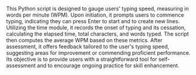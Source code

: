 This Python script is designed to gauge users' typing speed, measuring in words per minute (WPM).
Upon initiation, it prompts users to commence typing, indicating they can press Enter to start and to create new lines.
Utilizing the time module, it records the onset of typing and its cessation, calculating the elapsed time, total characters, and words typed.
The script then computes the average WPM based on these metrics.
After assessment, it offers feedback tailored to the user's typing speed, suggesting areas for improvement or commending proficient performance.
Its objective is to provide users with a straightforward tool for self-assessment and to encourage ongoing practice for skill enhancement.
